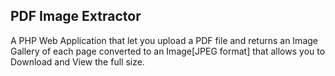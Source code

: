 ## PDF Image Extractor
A PHP Web Application that let you upload a PDF file and returns an Image Gallery of each page converted to an Image[JPEG format] that allows you to Download and View the full size.
